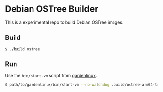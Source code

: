 # Debian OSTree Builder

This is a experimental repo to build Debian OSTree images.

## Build

```bash
$ ./build ostree
```

## Run

Use the `bin/start-vm` script from [gardenlinux](https://github.com/gardenlinux/gardenlinux/blob/main/bin/start-vm).

```bash
$ path/to/gardenlinux/bin/start-vm --no-watchdog .build/ostree-arm64-trixie-local.ostree.raw
```
